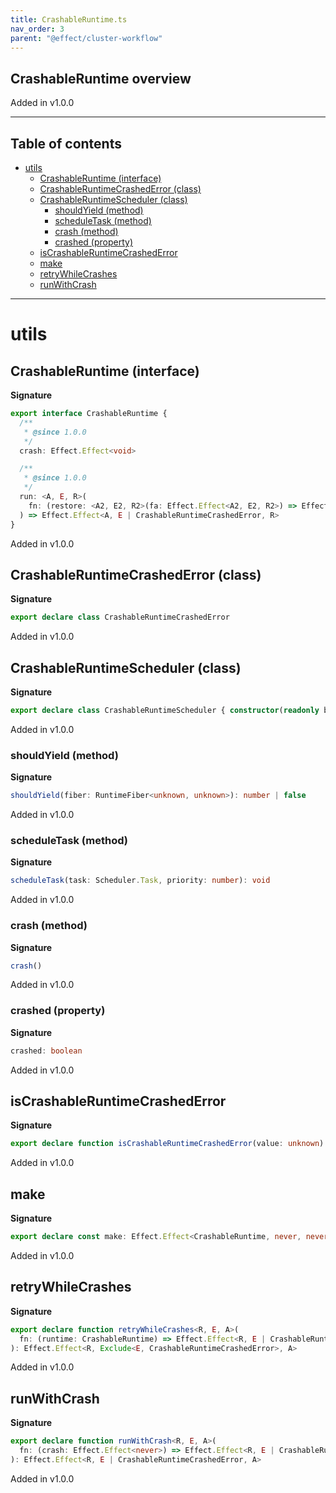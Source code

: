 ```yaml
---
title: CrashableRuntime.ts
nav_order: 3
parent: "@effect/cluster-workflow"
---
```


## CrashableRuntime overview

Added in v1.0.0

---

<h2 class="text-delta">Table of contents</h2>

- [utils](#utils)
  - [CrashableRuntime (interface)](#crashableruntime-interface)
  - [CrashableRuntimeCrashedError (class)](#crashableruntimecrashederror-class)
  - [CrashableRuntimeScheduler (class)](#crashableruntimescheduler-class)
    - [shouldYield (method)](#shouldyield-method)
    - [scheduleTask (method)](#scheduletask-method)
    - [crash (method)](#crash-method)
    - [crashed (property)](#crashed-property)
  - [isCrashableRuntimeCrashedError](#iscrashableruntimecrashederror)
  - [make](#make)
  - [retryWhileCrashes](#retrywhilecrashes)
  - [runWithCrash](#runwithcrash)

---

# utils

## CrashableRuntime (interface)

**Signature**

```ts
export interface CrashableRuntime {
  /**
   * @since 1.0.0
   */
  crash: Effect.Effect<void>

  /**
   * @since 1.0.0
   */
  run: <A, E, R>(
    fn: (restore: <A2, E2, R2>(fa: Effect.Effect<A2, E2, R2>) => Effect.Effect<A2, E2, R2>) => Effect.Effect<A, E, R>
  ) => Effect.Effect<A, E | CrashableRuntimeCrashedError, R>
}
```

Added in v1.0.0

## CrashableRuntimeCrashedError (class)

**Signature**

```ts
export declare class CrashableRuntimeCrashedError
```

Added in v1.0.0

## CrashableRuntimeScheduler (class)

**Signature**

```ts
export declare class CrashableRuntimeScheduler { constructor(readonly baseScheduler: Scheduler.Scheduler) }
```

Added in v1.0.0

### shouldYield (method)

**Signature**

```ts
shouldYield(fiber: RuntimeFiber<unknown, unknown>): number | false
```

Added in v1.0.0

### scheduleTask (method)

**Signature**

```ts
scheduleTask(task: Scheduler.Task, priority: number): void
```

Added in v1.0.0

### crash (method)

**Signature**

```ts
crash()
```

Added in v1.0.0

### crashed (property)

**Signature**

```ts
crashed: boolean
```

Added in v1.0.0

## isCrashableRuntimeCrashedError

**Signature**

```ts
export declare function isCrashableRuntimeCrashedError(value: unknown): value is CrashableRuntimeCrashedError
```

Added in v1.0.0

## make

**Signature**

```ts
export declare const make: Effect.Effect<CrashableRuntime, never, never>
```

Added in v1.0.0

## retryWhileCrashes

**Signature**

```ts
export declare function retryWhileCrashes<R, E, A>(
  fn: (runtime: CrashableRuntime) => Effect.Effect<R, E | CrashableRuntimeCrashedError, A>
): Effect.Effect<R, Exclude<E, CrashableRuntimeCrashedError>, A>
```

Added in v1.0.0

## runWithCrash

**Signature**

```ts
export declare function runWithCrash<R, E, A>(
  fn: (crash: Effect.Effect<never>) => Effect.Effect<R, E | CrashableRuntimeCrashedError, A>
): Effect.Effect<R, E | CrashableRuntimeCrashedError, A>
```

Added in v1.0.0
